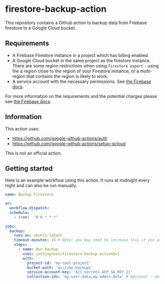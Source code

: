 # firestore-backup-action

This repository contains a Github action to backup data from Firebase firestore to a Google Cloud bucket. 

## Requirements

- A Firebase Firestore instance in a project which has billing enabled.
- A Google Cloud bucket in the same project as the firestore instance. There are some region restrictions when using `firestore export` - using the a region close to the region of your Firestore instance, or a multi-region that contains the region is likely to work.
- A service account with the necessary permissions. See [the Firebase docs](https://firebase.google.com/docs/firestore/manage-data/export-import#default_service_account_permissions).

For more information on the requirements and the potential charges please see [the Firebase docs](https://firebase.google.com/docs/firestore/manage-data/export-import#before_you_begin).

## Information

This action uses:
- https://github.com/google-github-actions/auth
- https://github.com/google-github-actions/setup-gcloud

This is not an official action.

## Getting started

Here is an example workflow using this action. It runs at midnight every night and can also be run manually.

```yaml
name: Backup Firestore

on:
  workflow_dispatch:
  schedule:
    - cron:  '0 0 * * *'
  
jobs:
  backup:
    runs-on: ubuntu-latest
    timeout-minutes: 15 # Note: you may need to increase this if you are exporting a large amount of data. 
    steps:
      - name: Run backup
        uses: jackjoynson/firestore-backup-action@v1
        with:
          project-id: 'my-cool-project'
          bucket-path: 'gs://my-backups'
          service-account-key: '${{ secrets.GCP_SA_KEY }}'
          collection-ids: 'my-user-data,my-admin-data' # Optional - omit to backup the entire Firestore instance.
```